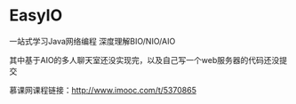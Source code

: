 # EasyIO
一站式学习Java网络编程 深度理解BIO/NIO/AIO

其中基于AIO的多人聊天室还没实现完，以及自己写一个web服务器的代码还没提交


慕课网课程链接：http://www.imooc.com/t/5370865
